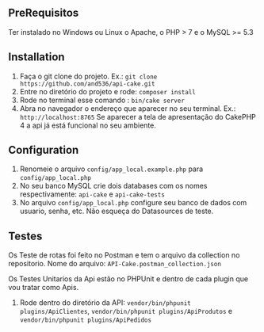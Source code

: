 ## PreRequisitos

Ter instalado no Windows ou Linux o Apache, o PHP > 7 e o MySQL >= 5.3

## Installation

1. Faça o git clone do projeto. Ex.: `git clone https://github.com/and536/api-cake.git`
2. Entre no diretório do projeto e rode: `composer install`
3. Rode no terminal esse comando : `bin/cake server`
4. Abra no navegador o endereço que aparecer no seu terminal. Ex.: `http://localhost:8765`
   Se aparecer a tela de apresentação do CakePHP 4 a api já está funcional no seu ambiente.

## Configuration

1. Renomeie o arquivo `config/app_local.example.php` para `config/app_local.php`
2. No seu banco MySQL crie dois databases com os nomes respectivamente: `api-cake` e `api-cake-tests`
3. No arquivo `config/app_local.php` configure seu banco de dados com usuario, senha, etc. Não esqueça do Datasources de teste.

## Testes
Os Teste de rotas foi feito no Postman e tem o arquivo da collection no repositorio. Nome do arquivo: `API-Cake.postman_collection.json`

Os Testes Unitarios da Api estão no PHPUnit e dentro de cada plugin que vou tratar como Apis.

1. Rode dentro do diretório da API: `vendor/bin/phpunit plugins/ApiClientes`, `vendor/bin/phpunit plugins/ApiProdutos` e `vendor/bin/phpunit plugins/ApiPedidos`
 